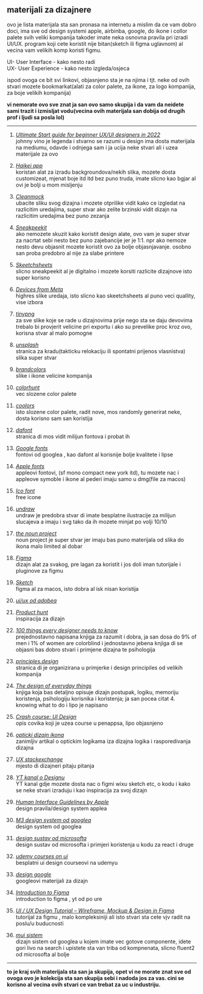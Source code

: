 ## materijali za dizajnere

ovo je lista materijala sta san pronasa na internetu a mislim da ce vam dobro doci, ima sve od design systemi apple, airbinba, google, do ikone i collor palete svih veliki kompanija
takoder imate neka osnovna pravila pri izradi UI/UX. program koji cete koristit nije bitan(sketch ili figma uglavnom) al vecina vam velikih komp koristi figmu.

UI- User Interface - kako nesto radi  
UX- User Experience - kako nesto izgleda/osjeca

ispod ovoga ce bit svi linkovi, objasnjeno sta je na njima i tjt. neke od ovih stvari mozete bookmarkat(alati za color palete, za ikone, za logo kompanija, za boje velikih kompanija)

**vi nemorate ovo sve znat ja san ovo samo skupija i da vam da neidete sami trazit i izmisljat vodu(vecina ovih materijala san dobija od drugih prof i ljudi sa posla lol)**

---
1. *[Ultimate Start guide for beginner UX/UI designers in 2022](https://uxdesign.cc/ultimate-start-guide-for-beginner-ux-ui-designer-b848be089589)*  
johnny vino je legenda i stvarno se razumi u design ima dosta materijala na mediumu, odavde i odnjega sam i ja ucija neke stvari ali i uzea materijale za ovo

2. *[Haikei app](https://haikei.app/)*  
koristan alat za izradu backgroundova/nekih slika, mozete dosta customizeat, mjenat boje itd itd bez puno truda, imate slicno kao bgjar al ovi je bolji u mom misljenju

3. *[Cleanmock](https://cleanmock.com/)*  
ubacite sliku svog dizajna i mozete otprilike vidit kako ce izgledat na razlicitim uredajima, super stvar ako zelite brzinski vidit dizajn na razlicitim uredajima bez puno zezanja

4. *[Sneakpeekit](https://sneakpeekit.com/)*  
ako nemozete skuzit kako koristit design alate, ovo vam je super stvar za nacrtat sebi nesto bez puno zajebancije jer je 1:1. npr ako nemoze nesto devu objasnit mozete koristit ovo za bolje objasnjavanje. osobno san proba predobro al nije za slabe printere

5. *[Skeetchsheets](https://sketchsheets.com/)*  
slicno sneakpeekit al je digitalno i mozete korsiti razlicite dizajnove isto super korisno

6. *[Devices from Meta](https://design.facebook.com/toolsandresources/devices/)*  
highres slike uredaja, isto slicno kao skeetchsheets al puno veci quallity, vise izbora

7. *[tinypng](https://tinypng.com/)*  
za sve slike koje se rade u dizajnovima prije nego sta se daju devovima trebalo bi provjerit velicine pri exportu i ako su prevelike proc kroz ovo, korisna stvar al malo pomogne

8. *[unsplash](https://unsplash.com/)*  
stranica za kradu(takticku relokaciju ili spontatni prijenos vlasnistva) slika super stvar

9. *[brandcolors](https://brandcolors.net/)*  
slike i ikone velicine kompanija

10. *[colorhunt](https://colorhunt.co/palettes/popular)*  
vec slozene color palete

11. *[coolors](https://coolors.co/)*  
isto slozene color palete, radit nove, mos randomly generirat neke, dosta korisno sam san koristija

12. *[dafont](https://www.dafont.com/)*  
stranica di mos vidit milijun fontova i probat ih

13. *[Google fonts](https://fonts.google.com/)*  
fontovi od googlea , kao dafont al korisnije bolje kvalitete i lipse

14. *[Apple fonts](https://developer.apple.com/fonts/)*  
appleovi fontovi, (sf mono compact new york itd), tu mozete nac i appleove symoble i ikone al pederi imaju samo u dmg(file za macos)

15. *[Ico font](https://icofont.com/icons)*  
free icone

16. *[undraw](https://undraw.co/illustrations)*  
undraw je predobra stvar di imate besplatne ilustracije za milijun slucajeva a imaju i svg tako da ih mozete minjat po volji 10/10

17. *[the noun project](https://thenounproject.com/icons/)*  
noun project je super stvar jer imaju bas puno materijala od slika do ikona malo limited al dobar

19. *[Figma](https://www.figma.com/login)*  
dizajn alat za svakog, pre lagan za koristit i jos doli iman tutorijale i pluginove za figmu

20. *[Sketch](https://www.sketch.com/)*  
figma al za macos, isto dobra al isk nisan koristija

21. *[ui/ux od adobea](https://helpx.adobe.com/uk/support/xd.html)*  

22. *[Product hunt](https://www.producthunt.com/)*  
inspiracija za dizajn

23. *[100 things every designer needs to know](https://www.academia.edu/32944354/100_Things_Every_Designer_Needs_To_Know_About_People_2011_pdf)*  
prejednostavno napisana knjiga za razumit i dobra, ja san dosa do 9% of men i 1% of women are colorblind i jednostavno jebena knjiga di se objasni bas dobro stvari i primjene dizajna te psihologija

24. *[principles.design](https://principles.design/)*  
stranica di je organizirana u primjerke i design principiles od velikih kompanija

25. *[The design of everyday things](https://archive.org/details/thedesignofeverydaythingsbydonnorman/page/n9/mode/2up)*  
knjiga koja bas detaljno opisuje dizajn postupak, logiku, memoriju koristenja, psihologiju korisnika i koristenja; ja san pocea citat 4. knowing what to do i lipo je napisano

26. *[Crash course: UI Design](https://medium.com/hh-design/crash-course-ui-design-25d13ff60962)*  
opis covika koji je uzea course u penappsa, lipo objasnjeno

27. *[opticki dizajn ikona](https://medium.com/design-bridges/optical-effects-9fca82b4cd9a)*  
zanimljiv artikal o optickim logikama iza dizajna logika i rasporedivanja dizajna

28. *[UX stackexchange](https://ux.stackexchange.com/)*  
mjesto di dizajneri pitaju pitanja

29. *[YT kanal o Designu](https://www.youtube.com/@DesignCourse/videos)*  
YT kanal gdje mozete dosta nac o figmi wixu sketch etc, o kodu i kako se neke stvari izraduju i kao inspiracija za svoj dizajn

30. *[Human Interface Guidelines by Apple](https://developer.apple.com/design/human-interface-guidelines)*  
design pravila/design system applea

31. *[M3 design system od googlea](https://m3.material.io/)*  
design system od googlea

32. *[design sustav od microsofta](https://fluent2.microsoft.design/)*  
design sustav od microsofta i primjeri koristenja u kodu za react i druge

33. *[udemy courses on ui](https://www.udemy.com/courses/search/?price=price-free&q=UI+design&sort=relevance&src=ukw)*  
besplatni ui design courseovi na udemyu

34. *[design google](https://design.google/)*  
googleovi materijali za dizajn 

35. *[Introduction to Figma](https://www.youtube.com/watch?v=JGLfyTDgfDc)*  
introduction to figma , yt od po ure

36. *[ UI / UX Design Tutorial – Wireframe, Mockup & Design in Figma ](https://www.youtube.com/watch?v=c9Wg6Cb_YlU)*  
tutorijal za figmu , malo kompleksiniji ali isto stvari sta cete vjv radit na poslu/u buducnosti

37. *[mui sistem](https://mui.com/)*  
dizajn sistem od googlea u kojem imate vec gotove componente, idete gori livo na search i upistete sta van triba od kompnenata, slicno fluent2 od microsofta al bolje

---

**to je kraj svih materijala sta san ja skupija, opet vi ne morate znat sve od ovoga ovo je kolekcija sta san skupija sebi i nadoda jos za vas. cini se korisno al vecina ovih stvari ce van trebat za uc u industriju.**


